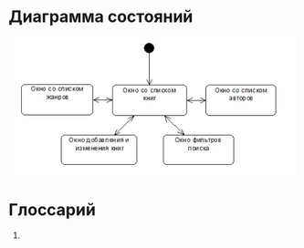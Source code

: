 # Диаграмма состояний  

![Диаграмма состояний](https://github.com/zazzzal/WEB-Library/blob/master/diagrams/pictures/отображение.jpeg) 

# Глоссарий

1. 
